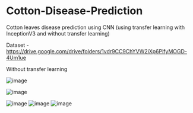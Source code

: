 # Cotton-Disease-Prediction
Cotton leaves disease prediction using CNN (using transfer learning with InceptionV3 and without transfer learning)

Dataset - https://drive.google.com/drive/folders/1vdr9CC9ChYVW2iXp6PlfyMOGD-4Um1ue

Without transfer learning

![image](https://user-images.githubusercontent.com/81555126/144833851-b7a62977-ba7c-4328-9932-10af75db308b.png)

![image](https://user-images.githubusercontent.com/81555126/144833945-e3979d63-bb6f-414e-8462-eda54808bb91.png)


![image](https://user-images.githubusercontent.com/81555126/144837295-38bf8d68-ee63-4d30-8df5-ab6f9a54edff.png)  ![image](https://user-images.githubusercontent.com/81555126/144837332-0f86d6c7-00f4-41be-8f66-72d09d781cdf.png)
![image](https://user-images.githubusercontent.com/81555126/144837369-57a71bf7-e3b1-4cbb-9e91-571a615469d3.png)


